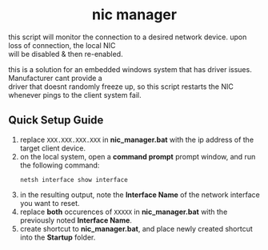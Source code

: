 # <center>nic manager</center>

this script will monitor the connection to a desired network device. upon loss
of connection, the local NIC </br>will be disabled & then re-enabled. 

this is a solution for an embedded windows system that has driver issues. 
Manufacturer cant provide a </br>driver that doesnt randomly freeze up, so this 
script restarts the NIC whenever pings to the client system fail.

## Quick Setup Guide

1. replace `XXX.XXX.XXX.XXX` in **nic_manager.bat** with the ip address of the target client device.
2. on the local system, open a **command prompt** prompt window, and run the following command:
    ```batch
    netsh interface show interface
    ```
3. in the resulting output, note the **Interface Name** of the network interface
   you want to reset.
4. replace **both** occurences of `XXXXX` in **nic_manager.bat** with the previously noted **Interface Name**.
5. create shortcut to **nic_manager.bat**, and place newly created shortcut into the **Startup** folder. 
